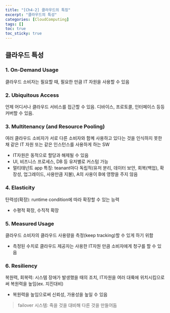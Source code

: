 ```yaml
---
title: "[Ch4-2] 클라우드의 특징"
excerpt: "클라우드의 특성"
categories: [CloudComputing]
tags: []
toc: true
toc_sticky: true
---
```


## 클라우드 특성

### 1. On-Demand Usage
클라우드 소비자는 필요할 때, 필요한 만큼 IT 자원을 사용할 수 있음

### 2. Ubiquitous Access
언제 어디서나 클라우드 서비스를 접근할 수 있음. 디바이스, 프로토콜, 인터페이스 등등 커버할 수 있음.

### 3. Multitenancy (and Resource Pooling)
여러 클라우드 소비자가 서로 다른 소비자와 함꼐 사용하고 있다는 것을 인식하지 못한 채 같은 IT 자원 또는 같은 인스턴스를 사용하게 하는 SW
* IT자원은 동적으로 할당과 해제될 수 있음
* UI, 비즈니스 프로세스, DB 등 유저별로 커스텀 가능
* 멀티태넌트 app 특징: teanant마다 독립적(유저 분리, 데이터 보안, 회복(백업), 확장성, 업그레이드, 사용만큼 지불), A의 사용이 B에 영향을 주지 않음

### 4. Elasticity
탄력성(확장): runtime condition에 따라 확장할 수 있는 능력
* 수평적 확장, 수직적 확장

### 5. Measured Usage
클라우드 소비자의 클라우드 사용량을 측정(keep tracking)할 수 있게 하기 위함
* 측정된 수치로 클라우드 제공자는 사용한 IT자원 만큼 소비자에게 청구를 할 수 있음

### 6. Resiliency
복원력, 회복력: 시스템 장애가 발생했을 때의 조치, IT자원을 여러 대륙에 위치시킴으로써 복원력을 높임(ex. 지진대비)
* 복원력을 높임으로써 신뢰성, 가용성을 높일 수 있음

> failover 시스템: 죽을 것을 대비해 다른 것을 만들어둠